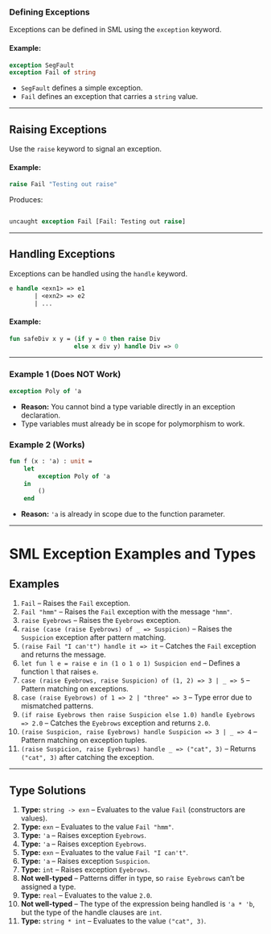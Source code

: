 ### Defining Exceptions
Exceptions can be defined in SML using the `exception` keyword.
#### Example:
```sml
exception SegFault
exception Fail of string
```
- `SegFault` defines a simple exception.
- `Fail` defines an exception that carries a `string` value.

---

## Raising Exceptions
Use the `raise` keyword to signal an exception.

#### Example:
```sml
raise Fail "Testing out raise"
```
Produces:
```sml

uncaught exception Fail [Fail: Testing out raise]

```

---

## Handling Exceptions
Exceptions can be handled using the `handle` keyword.
```sml
e handle <exn1> => e1
       | <exn2> => e2
       | ...
```
#### Example:
```sml
fun safeDiv x y = (if y = 0 then raise Div
				  else x div y) handle Div => 0
```

---
### Example 1 (Does NOT Work)
```sml
exception Poly of 'a
```
- **Reason:** You cannot bind a type variable directly in an exception declaration.
- Type variables must already be in scope for polymorphism to work.

### Example 2 (Works)
```sml
fun f (x : 'a) : unit =
	let 
		exception Poly of 'a
	in 
		()
	end
```
- **Reason:** `'a` is already in scope due to the function parameter.

---  
# SML Exception Examples and Types

## Examples
1. `Fail` – Raises the `Fail` exception.  
2. `Fail "hmm"` – Raises the `Fail` exception with the message `"hmm"`.  
3. `raise Eyebrows` – Raises the `Eyebrows` exception.  
4. `raise (case (raise Eyebrows) of _ => Suspicion)` – Raises the `Suspicion` exception after pattern matching.  
5. `(raise Fail "I can't") handle it => it` – Catches the `Fail` exception and returns the message.  
6. `let fun l e = raise e in (1 o 1 o 1) Suspicion end` – Defines a function `l` that raises `e`.  
7. `case (raise Eyebrows, raise Suspicion) of (1, 2) => 3 | _ => 5` – Pattern matching on exceptions.  
8. `case (raise Eyebrows) of 1 => 2 | "three" => 3` – Type error due to mismatched patterns.  
9. `(if raise Eyebrows then raise Suspicion else 1.0) handle Eyebrows => 2.0` – Catches the `Eyebrows` exception and returns `2.0`.  
10. `(raise Suspicion, raise Eyebrows) handle Suspicion => 3 | _ => 4` – Pattern matching on exception tuples.  
11. `(raise Suspicion, raise Eyebrows) handle _ => ("cat", 3)` – Returns `("cat", 3)` after catching the exception.  
---
## Type Solutions
1. **Type:** `string -> exn` – Evaluates to the value `Fail` (constructors are values).  
2. **Type:** `exn` – Evaluates to the value `Fail "hmm"`.  
3. **Type:** `'a` – Raises exception `Eyebrows`.  
4. **Type:** `'a` – Raises exception `Eyebrows`.  
5. **Type:** `exn` – Evaluates to the value `Fail "I can't"`.  
6. **Type:** `'a` – Raises exception `Suspicion`.  
7. **Type:** `int` – Raises exception `Eyebrows`.  
8. **Not well-typed** – Patterns differ in type, so `raise Eyebrows` can’t be assigned a type.  
9. **Type:** `real` – Evaluates to the value `2.0`.  
10. **Not well-typed** – The type of the expression being handled is `'a * 'b`, but the type of the handle clauses are `int`.  
11. **Type:** `string * int` – Evaluates to the value `("cat", 3)`.  